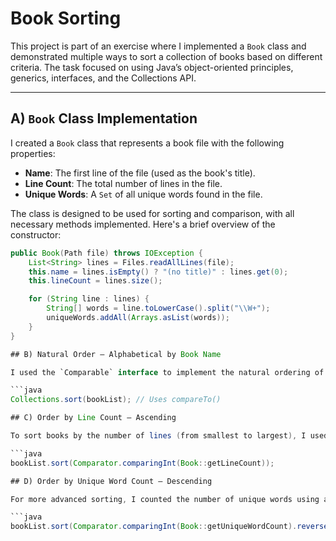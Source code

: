 # Book Sorting 

This project is part of an exercise where I implemented a `Book` class and demonstrated multiple ways to sort a collection of books based on different criteria. The task focused on using Java’s object-oriented principles, generics, interfaces, and the Collections API.

---

## A) `Book` Class Implementation

I created a `Book` class that represents a book file with the following properties:

- **Name**: The first line of the file (used as the book's title).
- **Line Count**: The total number of lines in the file.
- **Unique Words**: A `Set` of all unique words found in the file.

The class is designed to be used for sorting and comparison, with all necessary methods implemented. Here's a brief overview of the constructor:

```java
public Book(Path file) throws IOException {
    List<String> lines = Files.readAllLines(file);
    this.name = lines.isEmpty() ? "(no title)" : lines.get(0);
    this.lineCount = lines.size();

    for (String line : lines) {
        String[] words = line.toLowerCase().split("\\W+");
        uniqueWords.addAll(Arrays.asList(words));
    }
}

## B) Natural Order – Alphabetical by Book Name

I used the `Comparable` interface to implement the natural ordering of books alphabetically by their name (title). Then I sorted the list like this:

```java
Collections.sort(bookList); // Uses compareTo()

## C) Order by Line Count – Ascending

To sort books by the number of lines (from smallest to largest), I used a comparator:

```java
bookList.sort(Comparator.comparingInt(Book::getLineCount));

## D) Order by Unique Word Count – Descending

For more advanced sorting, I counted the number of unique words using a `Set<String>`. To sort in descending order (largest vocabulary first), I used:

```java
bookList.sort(Comparator.comparingInt(Book::getUniqueWordCount).reversed());


